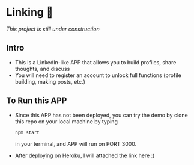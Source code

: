 # Linking 🔗

*This project is still under construction*

## Intro

* This is a LinkedIn-like APP that allows you to build profiles, share thoughts, and discuss
* You will need to register an account to unlock full functions (profile building, making posts, etc.)

## To Run this APP

* Since this APP has not been deployed, you can try the demo by clone this repo on your local machine by typing

  ```
  npm start
  ```

  in your terminal, and APP will run on PORT 3000.

* After deploying on Heroku, I will attached the link here :)

